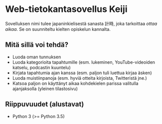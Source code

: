 # Web-tietokantasovellus Keiji
Sovelluksen nimi tulee japaninkielisestä sanasta 計時, joka tarkoittaa _ottaa aikaa_. Se on suunniteltu kielten opiskelun kannalta. 

## Mitä sillä voi tehdä?
 * Luoda oman tunnuksen
 * Luoda kategorioita tapahtumille (esm. lukeminen, YouTube-videoiden katselu, podcastin kuuntelu)
 * Kirjata tapahtumia ajan kanssa (esm. paljon tuli luettua kirjaa äsken)
 * Luoda muistiinpanoja (esm. hyviä otteita kirjoista, Twitteristä jne.)
 * Katsoa paljon on käyttänyt aikaa kohdekielen parissa valitulla ajanjaksolla (yleinen tilastosivu)

## Riippuvuudet (alustavat)
 * Python 3 (>= Python 3.5)
